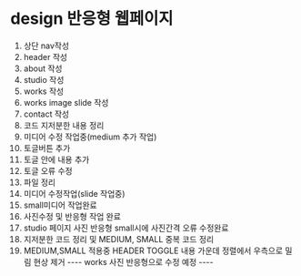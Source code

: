 # design 반응형 웹페이지

1. 상단 nav작성
2. header 작성
3. about 작성
4. studio 작성
5. works 작성
6. works image slide 작성
7. contact 작성
8. 코드 지저분한 내용 정리
9. 미디어 수정 작업중(medium 추가 작업)
10. 토글버튼 추가
11. 토글 안에 내용 추가
12. 토글 오류 수정
13. 파일 정리
14. 미디어 수정작업(slide 작업중)
15. small미디어 작업완료
16. 사진수정 및 반응형 작업 완료
17. studio 페이지 사진 반응형 small시에 사진간격 오류 수정완료
18. 지저분한 코드 정리 및 MEDIUM, SMALL 중복 코드 정리
19. MEDIUM,SMALL 적용중 HEADER TOGGLE 내용 가운데 정렬에서 우측으로 밀림 현상 제거
---- works 사진 반응형으로 수정 예정 ----